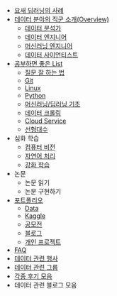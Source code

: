 - [요새 딥러닝의 사례](https://github.com/Team-Neighborhood/I-want-to-study-Data-Science/wiki/%EC%9A%94%EC%83%88-%EB%94%A5%EB%9F%AC%EB%8B%9D-%EC%82%AC%EB%A1%80)
- [데이터 분야의 직군 소개(Overview)](https://github.com/Team-Neighborhood/I-want-to-study-Data-Science/wiki/%EB%8D%B0%EC%9D%B4%ED%84%B0-%EB%B6%84%EC%95%BC%EC%9D%98-%EC%A7%81%EA%B5%B0-%EC%86%8C%EA%B0%9C)
    - [데이터 분석가](https://github.com/Team-Neighborhood/I-want-to-study-Data-Science/wiki/%EB%8D%B0%EC%9D%B4%ED%84%B0-%EB%B6%84%EC%84%9D%EA%B0%80)
    - [데이터 엔지니어](https://github.com/Team-Neighborhood/I-want-to-study-Data-Science/wiki/%EB%8D%B0%EC%9D%B4%ED%84%B0-%EC%97%94%EC%A7%80%EB%8B%88%EC%96%B4)
    - [머신러닝 엔지니어](https://github.com/Team-Neighborhood/I-want-to-study-Data-Science/wiki/%EB%A8%B8%EC%8B%A0%EB%9F%AC%EB%8B%9D-%EC%97%94%EC%A7%80%EB%8B%88%EC%96%B4)
    - [데이터 사이언티스트](https://github.com/Team-Neighborhood/I-want-to-study-Data-Science/wiki/%EB%8D%B0%EC%9D%B4%ED%84%B0-%EC%82%AC%EC%9D%B4%EC%96%B8%ED%8B%B0%EC%8A%A4%ED%8A%B8)
- [공부하면 좋은 List](https://github.com/Team-Neighborhood/I-want-to-study-Data-Science/wiki/%EA%B3%B5%EB%B6%80%ED%95%98%EB%A9%B4-%EC%A2%8B%EC%9D%80-List)
    - [질문 잘 하는 법](https://github.com/Team-Neighborhood/I-want-to-study-Data-Science/wiki/%EA%B3%B5%EB%B6%80%ED%95%98%EB%A9%B4-%EC%A2%8B%EC%9D%80-List/#%EC%A7%88%EB%AC%B8-%EC%9E%98-%ED%95%98%EB%8A%94-%EB%B2%95)
    - [Git](https://github.com/Team-Neighborhood/I-want-to-study-Data-Science/wiki/%EA%B3%B5%EB%B6%80%ED%95%98%EB%A9%B4-%EC%A2%8B%EC%9D%80-List#git)
    - [Linux](https://github.com/Team-Neighborhood/I-want-to-study-Data-Science/wiki/%EA%B3%B5%EB%B6%80%ED%95%98%EB%A9%B4-%EC%A2%8B%EC%9D%80-List#linux)
    - [Python](https://github.com/Team-Neighborhood/I-want-to-study-Data-Science/wiki/%EA%B3%B5%EB%B6%80%ED%95%98%EB%A9%B4-%EC%A2%8B%EC%9D%80-List#python)
    - [머신러닝/딥러닝 기초](https://github.com/Team-Neighborhood/I-want-to-study-Data-Science/wiki/%EA%B3%B5%EB%B6%80%ED%95%98%EB%A9%B4-%EC%A2%8B%EC%9D%80-List#%EB%A8%B8%EC%8B%A0%EB%9F%AC%EB%8B%9D-%EB%94%A5%EB%9F%AC%EB%8B%9D-%EA%B8%B0%EC%B4%88)
    - [데이터 크롤링](https://github.com/Team-Neighborhood/I-want-to-study-Data-Science/wiki/%EA%B3%B5%EB%B6%80%ED%95%98%EB%A9%B4-%EC%A2%8B%EC%9D%80-List#%EB%8D%B0%EC%9D%B4%ED%84%B0-%ED%81%AC%EB%A1%A4%EB%A7%81)
    - [Cloud Service](https://github.com/Team-Neighborhood/I-want-to-study-Data-Science/wiki/%EA%B3%B5%EB%B6%80%ED%95%98%EB%A9%B4-%EC%A2%8B%EC%9D%80-List#cloud-service)
    - [선형대수](https://github.com/Team-Neighborhood/I-want-to-study-Data-Science/wiki/%EA%B3%B5%EB%B6%80%ED%95%98%EB%A9%B4-%EC%A2%8B%EC%9D%80-List#%EC%84%A0%ED%98%95%EB%8C%80%EC%88%98)
- 심화 학습
    - [컴퓨터 비전](https://github.com/Team-Neighborhood/I-want-to-study-Data-Science/wiki/%EC%BB%B4%ED%93%A8%ED%84%B0-%EB%B9%84%EC%A0%84)
    - [자연어 처리](https://github.com/Team-Neighborhood/I-want-to-study-Data-Science/wiki/%EC%9E%90%EC%97%B0%EC%96%B4-%EC%B2%98%EB%A6%AC)
    - [강화 학습](https://github.com/Team-Neighborhood/I-want-to-study-Data-Science/wiki/%EA%B0%95%ED%99%94-%ED%95%99%EC%8A%B5)
- 논문
    - 논문 읽기
    - 논문 구현하기
- [포트폴리오](https://github.com/Team-Neighborhood/I-want-to-study-Data-Science/wiki/%ED%8F%AC%ED%8A%B8%ED%8F%B4%EB%A6%AC%EC%98%A4)
    - [Data](https://github.com/Team-Neighborhood/I-want-to-study-Data-Science/wiki/%EB%8D%B0%EC%9D%B4%ED%84%B0)
    - [Kaggle](https://github.com/Team-Neighborhood/I-want-to-study-Data-Science/wiki/%ED%8F%AC%ED%8A%B8%ED%8F%B4%EB%A6%AC%EC%98%A4#kaggle)
    - [공모전](https://github.com/Team-Neighborhood/I-want-to-study-Data-Science/wiki/%ED%8F%AC%ED%8A%B8%ED%8F%B4%EB%A6%AC%EC%98%A4#%EA%B3%B5%EB%AA%A8%EC%A0%84)
    - [블로그](https://github.com/Team-Neighborhood/I-want-to-study-Data-Science/wiki/%ED%8F%AC%ED%8A%B8%ED%8F%B4%EB%A6%AC%EC%98%A4#%EB%B8%94%EB%A1%9C%EA%B7%B8)
    - [개인 프로젝트](https://github.com/Team-Neighborhood/I-want-to-study-Data-Science/wiki/%ED%8F%AC%ED%8A%B8%ED%8F%B4%EB%A6%AC%EC%98%A4#%EA%B0%9C%EC%9D%B8-%ED%94%84%EB%A1%9C%EC%A0%9D%ED%8A%B8)
- [FAQ](https://github.com/Team-Neighborhood/I-want-to-study-Data-Science/wiki/FAQ)
- [데이터 관련 행사](https://github.com/Team-Neighborhood/I-want-to-study-Data-Science/wiki/%EB%8D%B0%EC%9D%B4%ED%84%B0-%EA%B4%80%EB%A0%A8-%ED%96%89%EC%82%AC)
- [데이터 관련 그룹](https://github.com/Team-Neighborhood/I-want-to-study-Data-Science/wiki/%EB%8D%B0%EC%9D%B4%ED%84%B0-%EA%B4%80%EB%A0%A8-%EA%B7%B8%EB%A3%B9)
- [각종 후기 모음](https://github.com/Team-Neighborhood/I-want-to-study-Data-Science/wiki/%EA%B0%81%EC%A2%85-%ED%9B%84%EA%B8%B0-%EB%AA%A8%EC%9D%8C)
- 데이터 관련 블로그 모음